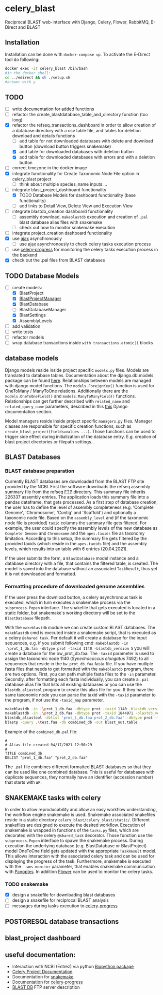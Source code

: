 # celery_blast
Reciprocal BLAST web-interface with Django, Celery, Flower, RabbitMQ, E-Direct and BLAST
## Installation
Installation can be done with `docker-compose up`. To activate the E-Direct tool do following:
```` Bash
docker exec -it celery_blast /bin/bash
#in the docker shell:
cd ../edirect && sh ./setup.sh
#answer with y
````
## TODO
- [ ] write documentation for added functions
- [ ] refactor the create_blastdatabase_table_and_directory function (too long)
- [X] refactor the refseq_transactions_dashboard in order to allow creation of a database directory with a csv table file, and tables for deletion download and details functions
    - [ ] add table for not downloaded databases with delete and download button (download button triggers snakemake)
    - [X] add table for downloaded databases with deletion button
    - [X] add table for downloaded databases with errors and with a deletion button
- [ ] correct timezone in the docker image
- [x] integrate functionality for Create Taxonomic Node File option in celery_blast project
    - [ ] think about multiple species_name inputs ...
- [ ] integrate blast_project_dashboard functionality
    - [x] TODO Database Models for dashboard functionality (base functionality)
    - [ ] add links to Detail View, Delete View and Execution View
- [ ] integrate blastdb_creation dashboard functionality
    - [ ] assembly download, `makeblastdb` execution and creation of `.pal` blast database alias files with snakemake
    - [ ] check out how to monitor snakemake execution
- [ ] integrate project_creation dashboard functionality
- [X] use [ajax](https://api.jquery.com/jquery.ajax/) asynchronously
    - [ ] use [ajax](https://api.jquery.com/jquery.ajax/) asynchronously to check celery tasks execution process
- [ ] use [celery-progress](https://github.com/czue/celery-progress) for monitoring the celery tasks execution process in the backend
- [X] check out the .pal files from BLAST databases

## TODO Database Models
- [ ] create models:
    - [X] BlastProject
    - [X] [BlastProjectManager](https://docs.djangoproject.com/en/2.2/ref/models/instances/)
    - [X] BlastDatabase
    - [ ] BlastDatabaseManager
    - [X] BlastSettings
    - [X] AssemblyLevels
- [ ] add validation
- [ ] write tests
- [ ] refactor models
- [ ] wrap database transactions inside `with transactions.atomic()` blocks

## database models
Django models reside inside project specific `models.py` files. Models are translated to database tables. 
Documentation about the django.db.models package can be found [here](https://docs.djangoproject.com/en/2.2/topics/db/models/).
Relationships between models are managed with django model functions.
The `models.ForeignKey()` function is used for OneToMany / ManyToOne relations. 
Additionally there are the `models.OneToOneField()` and `models.ManyToManyField()` functions. 
Relationships can get further described with `related_name` and `related_query_name` parameters, described in this
[this](https://docs.djangoproject.com/en/2.2/ref/models/fields/#django.db.models.ForeignKey.related_query_name) Django documentation section.

Model managers reside inside project specific `managers.py` files. 
Manager classes are responsible for specific creation functions, such as ``create_blast_project(fields=values ...)``.
Those functions can be used to trigger side effect during initialization of the database entry.
E.g. creation of blast project directories or filepath settings...

## BLAST Databases
### BLAST database preparation
Currently BLAST databases are downloaded from the BLAST FTP site provided by the NCBI. First the software downloads the refseq assembly summary file from the refseq [FTP](ftp://ftp.ncbi.nih.gov/genomes/refseq/) directory. This summary file inherits 226337 assembly entries. The application loads this summary file into a pandas dataframe, that gets processed. As a first step of database creation, the user has to define the level of assembly completeness (e.g. 'Complete Genome', 'Chromosome', 'Contig' and 'Scaffold') and optionally a taxonomic node file. Based on the `assembly_level` and (if the taxonomic node file is provided) `taxid` columns the summary file gets filtered. For example, the user could specify the assembly levels of the new database as `Complete Genome` and `Chromosome` and the `apes.taxids` file as taxonomy limitation. According to this setup, the summary file gets filtered by the provided taxids (which reside in the `apes.taxids` file) and the assembly levels, which results into an table with 6 entries (20.04.2021).

If the user submits the form, a `BlastDatabase` model instance and a database directory with a file, that contains the filtered table, is created. The model is saved into the database without an associated `TaskResult`, thus yet it is not downloaded and formatted. 

### Formatting procedure of downloaded genome assemblies
If the user press the download button, a celery asynchronous task is executed, which in turn executes a snakemake process via the `subprocess.Popen` interface.
The snakefile that gets executed is located in a static folder, but snakemake's working directory will be set to the `BlastDatabase` filepath.

With the `makeblastdb` module we can create custom BLAST databases. The `makeblastdb` cmd is executed inside a snakemake script, that is executed as a celery `@shared task`.
Per default it will create a database for the input sequences, e.g. if you submit following cmd: 
`makeblastdb -in .\prot_1_db.faa -dbtype prot -taxid 1140 -blastdb_version 5` you will create a database for the bw_prot_db.faa.
The `-taxid` parameter is used to assign the taxonomic node 1140 (*Synechococcus elongatus* 7492) to all sequences that reside in the `bw_prot_db.faa` fasta file.
If you have mutliple fasta files that needs to get formatted with the `makeblastdb` program, there are two options. First, you can path multiple fasta files to the `-in` parameter. Secondly, after formatting each fasta individually, you can create a `.pal` database alias file that lists all existing databases or you can use the `blastdb_aliastool` program to create this alias file for you. If they have the same taxonomic node you can parse the taxid with the `-taxid` parameter to the program, if not use the `-taxid_map` parameter. 

```` Bash
makeblastdb -in .\prot_1_db.faa -dbtype prot -taxid 1140 -blastdb_version 5
makeblastdb -in .\prot_2_db.faa -dbtype prot -taxid 1844971 -blastdb_version 5
blastdb_aliastool -dblist 'prot_1_db.faa prot_2_db.faa' -dbtype prot -title combined_db -out combined_db
blastp -query .\test.faa -db combined_db -out blast_out.table
````
Example of the `combined_db.pal` file:
````Text
#
# Alias file created 04/17/2021 12:50:29
#
TITLE combined_db
DBLIST "prot_1_db.faa" "prot_2_db.faa"
````
The `.pal` file combines different formatted BLAST databases so that they can be used like one combined database. 
This is useful for databases with duplicate sequences, they normally have an identifier (accession number) that starts with `WP`.

## SNAKEMAKE tasks with celery
In order to allow reproducability and allow an easy workflow understanding, the workflow engine snakemake is used. 
Snakemake associated snakefiles reside in a static directory `celery_blast/celery_blast/static/`. 
Different snakefiles are designed to execute the desired workflow. Execution of snakemake is wrapped in functions of the `tasks.py` files,
which are decorated with the celery `@shared_task` decorator. Those function use the `subprocess.Popen` interface to spawn the snakemake process.
During execution the underlying database (e.g. BlastDatabase or BlastProject) model OneToOne field gets updated with the appropriate `TaskResult` model.
This allows interaction with the associated celery task and can be used for displaying the progress of the task. 
Furthermore, snakemake is executed with the `--wms-monitor` parameter, that enables snakemake communication with [Panoptes](https://github.com/panoptes-organization/monitor-schema). In addition [Flower](https://flower.readthedocs.io/en/latest/) can be used to monitor the celery tasks.
### TODO snakemake
- [X] design a snakefile for downloading blast databases
- [ ] design a snakefile for reciprocal BLAST analysis
- [ ] messages during tasks execution to [celery-progress](https://github.com/czue/celery-progress)

## POSTGRESQL database transactions

## blast_project dashboard


## useful documentation:
- Interaction with NCBI (Entrez) via python [Biopython package](https://biopython.org/wiki/Documentation)
- [Celery Project Documentation](https://docs.celeryproject.org/en/stable/django/first-steps-with-django.html)
- Documentation for [snakemake](https://snakemake.readthedocs.io/en/stable/index.html)
- Documentation for [celery-progress](https://github.com/czue/celery-progress)
- [BLAST DB](https://ftp.ncbi.nlm.nih.gov/blast/documents/blastdb.html) FTP server description
